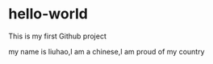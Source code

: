 # hello-world
This is my first Github project

my name is liuhao,I am a chinese,I am proud of my country
